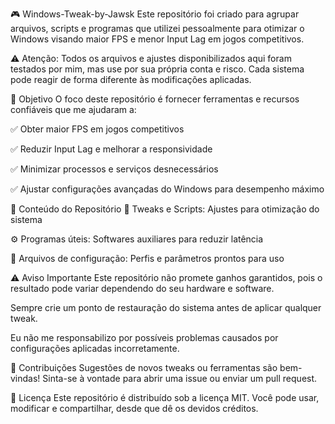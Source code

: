 🎮 Windows-Tweak-by-Jawsk
Este repositório foi criado para agrupar arquivos, scripts e programas que utilizei pessoalmente para otimizar o Windows visando maior FPS e menor Input Lag em jogos competitivos.

⚠️ Atenção:
Todos os arquivos e ajustes disponibilizados aqui foram testados por mim, mas use por sua própria conta e risco. Cada sistema pode reagir de forma diferente às modificações aplicadas.

🚀 Objetivo
O foco deste repositório é fornecer ferramentas e recursos confiáveis que me ajudaram a:

✅ Obter maior FPS em jogos competitivos

✅ Reduzir Input Lag e melhorar a responsividade

✅ Minimizar processos e serviços desnecessários

✅ Ajustar configurações avançadas do Windows para desempenho máximo

📂 Conteúdo do Repositório
🔧 Tweaks e Scripts: Ajustes para otimização do sistema

⚙️ Programas úteis: Softwares auxiliares para reduzir latência

📜 Arquivos de configuração: Perfis e parâmetros prontos para uso

⚠️ Aviso Importante
Este repositório não promete ganhos garantidos, pois o resultado pode variar dependendo do seu hardware e software.

Sempre crie um ponto de restauração do sistema antes de aplicar qualquer tweak.

Eu não me responsabilizo por possíveis problemas causados por configurações aplicadas incorretamente.

💬 Contribuições
Sugestões de novos tweaks ou ferramentas são bem-vindas!
Sinta-se à vontade para abrir uma issue ou enviar um pull request.

📜 Licença
Este repositório é distribuído sob a licença MIT.
Você pode usar, modificar e compartilhar, desde que dê os devidos créditos.

